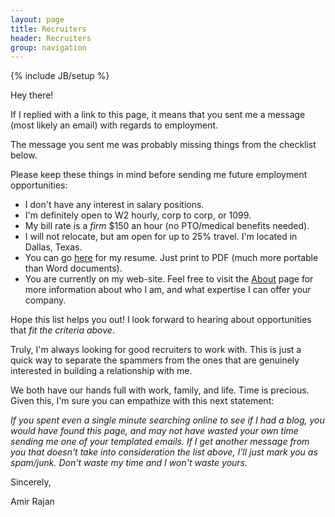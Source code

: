 ```yaml
---
layout: page
title: Recruiters
header: Recruiters
group: navigation
---
```

{% include JB/setup %}

Hey there!

If I replied with a link to this page, it means that you sent me a message (most likely an email) with regards to employment.

The message you sent me was probably missing things from the checklist below.

Please keep these things in mind before sending me future employment opportunities:

- I don't have any interest in salary positions.
- I'm definitely open to W2 hourly, corp to corp, or 1099.
- My bill rate is a _firm_ $150 an hour (no PTO/medical benefits needed).
- I will not relocate, but am open for up to 25% travel. I'm located in Dallas, Texas.
- You can go [here](http://careers.stackoverflow.com/amirrajan) for my resume. Just print to PDF (much more portable than Word documents).
- You are currently on my web-site. Feel free to visit the [About](/about) page for more information about who I am, and what expertise I can offer your company.

Hope this list helps you out! I look forward to hearing about opportunities that _fit the criteria above_.

Truly, I'm always looking for good recruiters to work with. This is just a quick way to separate the spammers
from the ones that are genuinely interested in building a relationship with me.

We both have our hands full with work, family, and life. Time is precious. Given this, I'm sure you can empathize with this next statement:

_If you spent even a single minute searching online to see if I had a
blog, you would have found this page, and may not have wasted your own
time sending me one of your templated emails. If I get another message
from you that doesn't take into consideration the list above, I'll
just mark you as spam/junk. Don't waste my time and I won't waste
yours._

Sincerely,

Amir Rajan
